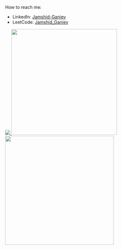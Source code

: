 How to reach me:
- LinkedIn: [Jamshid-Ganiev](https://www.linkedin.com/in/Jamshid-Ganiev/)
- LeetCode: [Jamshid_Ganiev](https://leetcode.com/u/Jamshid_Ganiev/)
<!--- Web: [Jamshid-Ganiev]()-->

<a href="https://github.com/Jamshid-Ganiev">
<p align="left">
    <img src="https://github-profile-summary-cards.vercel.app/api/cards/profile-details?username=Jamshid-Ganiev&theme=github_dark">
    <img width="340" src="https://github-profile-summary-cards.vercel.app/api/cards/productive-time?username=Jamshid-Ganiev&theme=github_dark&utcOffset=5">
    <img width="350" src="https://github-readme-stats.vercel.app/api/top-langs/?username=Jamshid-Ganiev&hide=Makefile,CMake,C&layout=compact&theme=github_dark">


</p>
</a>



